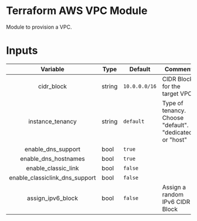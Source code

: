 # Terraform AWS VPC Module
Module to provision a VPC.

# Inputs

| Variable | Type | Default | Comment |
|:------------------------------:|--------|---------------|----------------------------------------------------------|
| cidr_block | string | `10.0.0.0/16` | CIDR Block for the target VPC |
| instance_tenancy | string | `default` | Type of tenancy. Choose "default". "dedicated" or "host" |
| enable_dns_support | bool | `true` |  |
| enable_dns_hostnames | bool | `true` |  |
| enable_classic_link | bool | `false` |  |
| enable_classiclink_dns_support | bool | `false` |  |
| assign_ipv6_block | bool | `false` | Assign a random IPv6 CIDR Block |